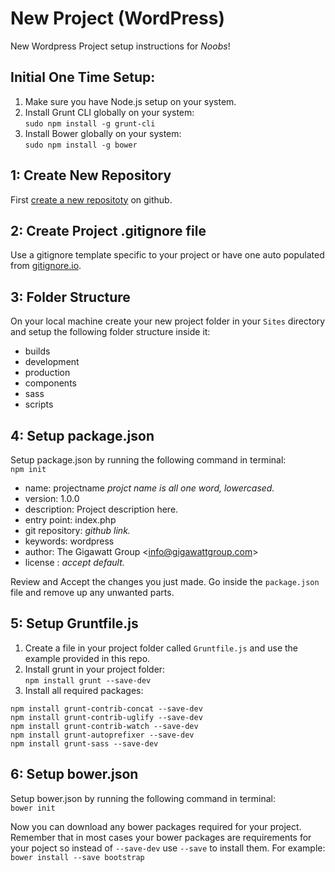 # New Project (WordPress)
New Wordpress Project setup instructions for _Noobs_!
## Initial One Time Setup:
1. Make sure you have Node.js setup on your system.
2. Install Grunt CLI globally on your system:  
`sudo npm install -g grunt-cli`
3. Install Bower globally on your system:  
`sudo npm install -g bower`

## 1: Create New Repository
First [create a new repositoty](https://help.github.com/articles/creating-a-new-repository/) on github.

## 2: Create Project .gitignore file
Use a gitignore template specific to your project or have one auto populated from [gitignore.io](https://www.gitignore.io/).

## 3: Folder Structure
On your local machine create your new project folder in your `Sites` directory and setup the following folder structure inside it:
- builds
 - development
 - production
- components
 - sass
 - scripts
 
## 4: Setup package.json
 Setup package.json by running the following command in terminal:  
```npm init```

- name: projectname *projct name is all one word, lowercased.*
- version: 1.0.0
- description: Project description here.
- entry point: index.php
- git repository: *github link.*
- keywords: wordpress
- author: The Gigawatt Group \<info@gigawattgroup.com\>
- license : *accept default.*

Review and Accept the changes you just made. Go inside the `package.json` file and remove up any unwanted parts.

## 5: Setup Gruntfile.js
1. Create a file in your project folder called `Gruntfile.js` and use the example provided in this repo.
2. Install grunt in your project folder:  
`npm install grunt --save-dev`
3. Install all required packages:    
```
npm install grunt-contrib-concat --save-dev
npm install grunt-contrib-uglify --save-dev  
npm install grunt-contrib-watch --save-dev  
npm install grunt-autoprefixer --save-dev  
npm install grunt-sass --save-dev
```

## 6: Setup bower.json
 Setup bower.json by running the following command in terminal:  
```bower init```

Now you can download any bower packages required for your project. Remember that in most cases your bower packages are requirements for your poject so instead of `--save-dev` use `--save` to install them. For example:
`bower install --save bootstrap`
